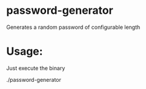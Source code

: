 # password-generator
Generates a random password of configurable length

# Usage:
Just execute the binary

./password-generator
